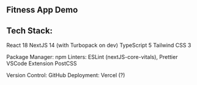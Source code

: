 ## Fitness App Demo

## Tech Stack:

React 18
NextJS 14 (with Turbopack on dev)
TypeScript 5
Tailwind CSS 3

Package Manager: npm
Linters: ESLint (nextJS-core-vitals), Prettier VSCode Extension
PostCSS

Version Control: GitHub
Deployment: Vercel (?)
